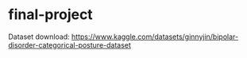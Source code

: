 # final-project
Dataset download: https://www.kaggle.com/datasets/ginnyjin/bipolar-disorder-categorical-posture-dataset
